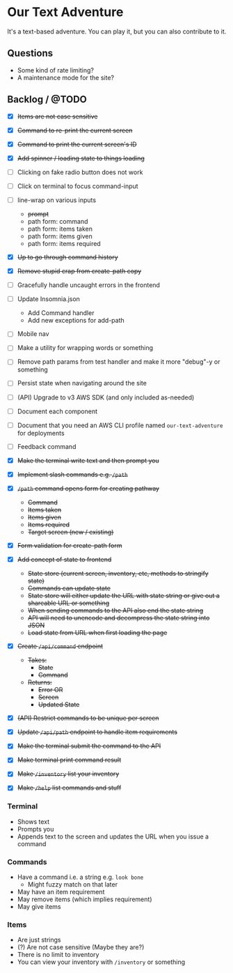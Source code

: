 # Our Text Adventure

It's a text-based adventure. You can play it, but you can also contribute to it.

## Questions
  - Some kind of rate limiting?
  - A maintenance mode for the site?

## Backlog / @TODO
  - [x] ~~Items are not case sensitive~~
  - [x] ~~Command to re-print the current screen~~
  - [x] ~~Command to print the current screen's ID~~
  - [x] ~~Add spinner / loading state to things loading~~
  - [ ] Clicking on fake radio button does not work
  - [ ] Click on terminal to focus command-input
  - [ ] line-wrap on various inputs
    - ~~prompt~~
    - path form: command
    - path form: items taken
    - path form: items given
    - path form: items required
  - [x] ~~Up to go through command history~~
  - [x] ~~Remove stupid crap from create-path copy~~
  - [ ] Gracefully handle uncaught errors in the frontend
  - [ ] Update Insomnia.json
    - Add Command handler
    - Add new exceptions for add-path
  - [ ] Mobile nav
  - [ ] Make a utility for wrapping words or something
  - [ ] Remove path params from test handler and make it more "debug"-y or something
  - [ ] Persist state when navigating around the site
  - [ ] (API) Upgrade to v3 AWS SDK (and only included as-needed)
  - [ ] Document each component
  - [ ] Document that you need an AWS CLI profile named `our-text-adventure` for deployments
  - [ ] Feedback command

  - [x] ~~Make the terminal write text and then prompt you~~
  - [x] ~~Implement slash commands e.g. `/path`~~
  - [x] ~~`/path` command opens form for creating pathway~~
    - ~~Command~~
    - ~~Items taken~~
    - ~~Items given~~
    - ~~Items required~~
    - ~~Target screen (new / existing)~~
  - [x] ~~Form validation for create-path form~~
  - [x] ~~Add concept of state to frontend~~
    - ~~State store (current screen, inventory, etc, methods to stringify state)~~
    - ~~Commands can update state~~
    - ~~State store will either update the URL with state string or give out a shareable URL or something~~
    - ~~When sending commands to the API also end the state string~~
    - ~~API will need to unencode and decompress the state string into JSON~~
    - ~~Load state from URL when first loading the page~~
  - [x] ~~Create `/api/command` endpoint~~
    - ~~Takes:~~
      - ~~State~~
      - ~~Command~~
    - ~~Returns:~~
      - ~~Error OR~~
      - ~~Screen~~
      - ~~Updated State~~
  - [x] ~~(API) Restrict commands to be unique per screen~~
  - [x] ~~Update `/api/path` endpoint to handle item requirements~~
  - [x] ~~Make the terminal submit the command to the API~~
  - [x] ~~Make terminal print command result~~
  - [x] ~~Make `/inventory` list your inventory~~
  - [x] ~~Make `/help` list commands and stuff~~

### Terminal
  - Shows text
  - Prompts you
  - Appends text to the screen and updates the URL when you issue a command

### Commands
  - Have a command i.e. a string e.g. `look bone`
    - Might fuzzy match on that later
  - May have an item requirement
  - May remove items (which implies requirement)
  - May give items

### Items
  - Are just strings
  - (?) Are not case sensitive (Maybe they are?)
  - There is no limit to inventory
  - You can view your inventory with `/inventory` or something